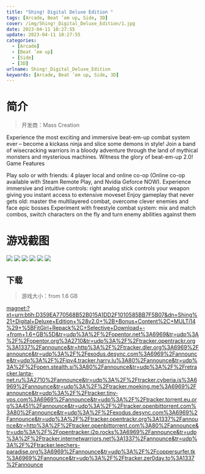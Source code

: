 ```yaml
---
title: "Shing! Digital Deluxe Edition "
tags: [Arcade, Beat ’em up, Side, 3D]
cover: /img/Shing!_Digital_Deluxe_Edition/1.jpg
date: 2023-04-11 10:27:55
update: 2023-04-11 10:27:55
categories: 
  - [Arcade]
  - [Beat ’em up]
  - [Side]
  - [3D]
urlname: Shing!_Digital_Deluxe_Edition
keywords: [Arcade, Beat ’em up, Side, 3D]
---
```

# 简介

> 开发商：Mass Creation

Experience the most exciting and immersive beat-em-up combat system ever – become a kickass ninja and slice some demons in style! Join a band of wisecracking warriors in a bloody adventure through the land of mythical monsters and mysterious machines.
Witness the glory of beat-em-up 2.0!
Game Features

Play solo or with friends: 4 player local and online co-op (Online co-op available with Steam Remote Play, and Nvidia Geforce NOW).
Experience immersive and intuitive controls: right analog stick controls your weapon giving you instant access to extensive moveset
Enjoy gameplay that never gets old: master the multilayered combat, overcome clever enemies and face epic bosses
Experiment with freestyle combat system: mix and match combos, switch characters on the fly and turn enemy abilities against them

# 游戏截图

![](/img/Shing!_Digital_Deluxe_Edition/2.jpg)
![](/img/Shing!_Digital_Deluxe_Edition/3.jpg)
![](/img/Shing!_Digital_Deluxe_Edition/4.jpg)
![](/img/Shing!_Digital_Deluxe_Edition/5.jpg)
![](/img/Shing!_Digital_Deluxe_Edition/6.jpg)
![](/img/Shing!_Digital_Deluxe_Edition/7.jpg)


## 下载

> 游戏大小：from 1.6 GB

[magnet:?xt=urn:btih:D359EA770568B52B015A1DD2F1010585BB7F5B07&amp;dn=Shing%21+Digital+Deluxe+Edition+%28v2.0+%2B+Bonus+Content%2C+MULTi14%29+%5BFitGirl+Repack%2C+Selective+Download+-+from+1.6+GB%5D&amp;tr=udp%3A%2F%2Fopentor.net%3A6969&amp;tr=udp%3A%2F%2Fopentor.org%3A2710&amp;tr=udp%3A%2F%2Ftracker.opentrackr.org%3A1337%2Fannounce&amp;tr=http%3A%2F%2Ftracker.dler.org%3A6969%2Fannounce&amp;tr=udp%3A%2F%2Fexodus.desync.com%3A6969%2Fannounce&amp;tr=udp%3A%2F%2Fipv4.tracker.harry.lu%3A80%2Fannounce&amp;tr=udp%3A%2F%2Fopen.stealth.si%3A80%2Fannounce&amp;tr=udp%3A%2F%2Fretracker.lanta-net.ru%3A2710%2Fannounce&amp;tr=udp%3A%2F%2Ftracker.cyberia.is%3A6969%2Fannounce&amp;tr=udp%3A%2F%2Ftracker.moeking.me%3A6969%2Fannounce&amp;tr=udp%3A%2F%2Ftracker.tiny-vps.com%3A6969%2Fannounce&amp;tr=udp%3A%2F%2Ftracker.torrent.eu.org%3A451%2Fannounce&amp;tr=udp%3A%2F%2Ftracker.openbittorrent.com%3A80%2Fannounce&amp;tr=udp%3A%2F%2Fexodus.desync.com%3A6969%2Fannounce&amp;tr=udp%3A%2F%2Ftracker.opentrackr.org%3A1337%2Fannounce&amp;tr=http%3A%2F%2Ftracker.openbittorrent.com%3A80%2Fannounce&amp;tr=udp%3A%2F%2Fopentracker.i2p.rocks%3A6969%2Fannounce&amp;tr=udp%3A%2F%2Ftracker.internetwarriors.net%3A1337%2Fannounce&amp;tr=udp%3A%2F%2Ftracker.leechers-paradise.org%3A6969%2Fannounce&amp;tr=udp%3A%2F%2Fcoppersurfer.tk%3A6969%2Fannounce&amp;tr=udp%3A%2F%2Ftracker.zer0day.to%3A1337%2Fannounce](magnet:?xt=urn:btih:D359EA770568B52B015A1DD2F1010585BB7F5B07&amp;dn=Shing%21+Digital+Deluxe+Edition+%28v2.0+%2B+Bonus+Content%2C+MULTi14%29+%5BFitGirl+Repack%2C+Selective+Download+-+from+1.6+GB%5D&amp;tr=udp%3A%2F%2Fopentor.net%3A6969&amp;tr=udp%3A%2F%2Fopentor.org%3A2710&amp;tr=udp%3A%2F%2Ftracker.opentrackr.org%3A1337%2Fannounce&amp;tr=http%3A%2F%2Ftracker.dler.org%3A6969%2Fannounce&amp;tr=udp%3A%2F%2Fexodus.desync.com%3A6969%2Fannounce&amp;tr=udp%3A%2F%2Fipv4.tracker.harry.lu%3A80%2Fannounce&amp;tr=udp%3A%2F%2Fopen.stealth.si%3A80%2Fannounce&amp;tr=udp%3A%2F%2Fretracker.lanta-net.ru%3A2710%2Fannounce&amp;tr=udp%3A%2F%2Ftracker.cyberia.is%3A6969%2Fannounce&amp;tr=udp%3A%2F%2Ftracker.moeking.me%3A6969%2Fannounce&amp;tr=udp%3A%2F%2Ftracker.tiny-vps.com%3A6969%2Fannounce&amp;tr=udp%3A%2F%2Ftracker.torrent.eu.org%3A451%2Fannounce&amp;tr=udp%3A%2F%2Ftracker.openbittorrent.com%3A80%2Fannounce&amp;tr=udp%3A%2F%2Fexodus.desync.com%3A6969%2Fannounce&amp;tr=udp%3A%2F%2Ftracker.opentrackr.org%3A1337%2Fannounce&amp;tr=http%3A%2F%2Ftracker.openbittorrent.com%3A80%2Fannounce&amp;tr=udp%3A%2F%2Fopentracker.i2p.rocks%3A6969%2Fannounce&amp;tr=udp%3A%2F%2Ftracker.internetwarriors.net%3A1337%2Fannounce&amp;tr=udp%3A%2F%2Ftracker.leechers-paradise.org%3A6969%2Fannounce&amp;tr=udp%3A%2F%2Fcoppersurfer.tk%3A6969%2Fannounce&amp;tr=udp%3A%2F%2Ftracker.zer0day.to%3A1337%2Fannounce)